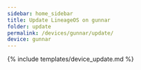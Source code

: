 ```yaml
---
sidebar: home_sidebar
title: Update LineageOS on gunnar
folder: update
permalink: /devices/gunnar/update/
device: gunnar
---
```

{% include templates/device_update.md %}
